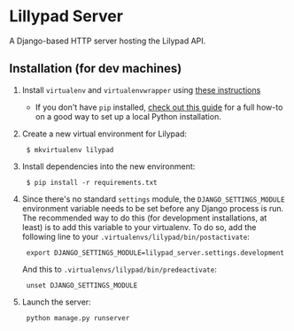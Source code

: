 # Lillypad Server

A Django-based HTTP server hosting the Lilypad API.

## Installation (for dev machines)

1.  Install `virtualenv` and `virtualenvwrapper` using [these instructions](http://docs.python-guide.org/en/latest/dev/virtualenvs.html)
    - If you don't have `pip` installed, [check out this guide](http://docs.python-guide.org/en/latest/#getting-started)
      for a full how-to on a good way to set up a local Python installation.

2. Create a new virtual environment for Lilypad:

        $ mkvirtualenv lilypad

3. Install dependencies into the new environment:

        $ pip install -r requirements.txt

4. Since there's no standard `settings` module, the `DJANGO_SETTINGS_MODULE` environment variable needs to be set before any Django process is run. The recommended way to do this (for development installations, at least) is to add this variable to your virtualenv. To do so, add the following line to your `.virtualenvs/lilypad/bin/postactivate`:

        export DJANGO_SETTINGS_MODULE=lilypad_server.settings.development

    And this to `.virtualenvs/lilypad/bin/predeactivate`:

        unset DJANGO_SETTINGS_MODULE

5. Launch the server:

        python manage.py runserver
